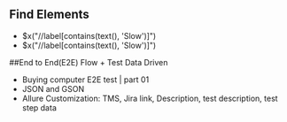 ## Find Elements
- $x("//label[contains(text(), 'Slow')]")
- $x("//label[contains(text(), 'Slow')]")

##End to End(E2E) Flow + Test Data Driven
- Buying computer E2E test | part 01
- JSON and GSON
- Allure Customization: TMS, Jira link, Description, test description, test step data